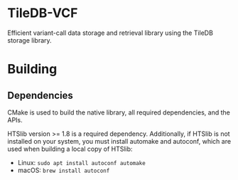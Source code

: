 # TileDB-VCF

Efficient variant-call data storage and retrieval library using the TileDB storage library.

# Building

## Dependencies

CMake is used to build the native library, all required dependencies, and the APIs.

HTSlib version >= 1.8 is a required dependency. Additionally, if HTSlib is not installed on your system, you must install automake and autoconf, which are used when building a local copy of HTSlib:
* Linux: `sudo apt install autoconf automake`
* macOS: `brew install autoconf`
